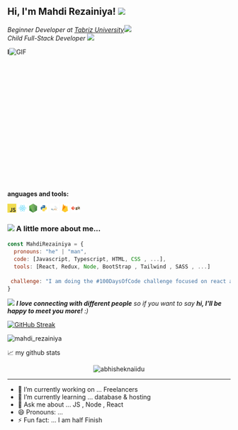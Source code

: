 <h2> Hi, I'm Mahdi Rezainiya! <img src="https://media.giphy.com/media/mGcNjsfWAjY5AEZNw6/giphy.gif" width="50"></h2>
<p><em>Beginner Developer at <a href="https://iut.ac.ir/">Tabriz University</a><img src="https://media.giphy.com/media/fYSnHlufseco8Fh93Z/giphy.gif" width="30"></br>Child Full-Stack Developer <img src="https://media.giphy.com/media/WUlplcMpOCEmTGBtBW/giphy.gif" width="30"> 
</em></p>


<img align="right" alt="GIF" src="https://github.com/abhisheknaiidu/abhisheknaiidu/blob/master/code.gif?raw=true" width="500" height="320" />
  
**languages and tools:**  

<code><img height="20" src="https://raw.githubusercontent.com/github/explore/80688e429a7d4ef2fca1e82350fe8e3517d3494d/topics/javascript/javascript.png"></code>
<code><img height="20" src="https://raw.githubusercontent.com/github/explore/80688e429a7d4ef2fca1e82350fe8e3517d3494d/topics/react/react.png"></code>
<code><img height="20" src="https://raw.githubusercontent.com/github/explore/80688e429a7d4ef2fca1e82350fe8e3517d3494d/topics/nodejs/nodejs.png"></code>
<code><img height="20" src="https://raw.githubusercontent.com/github/explore/80688e429a7d4ef2fca1e82350fe8e3517d3494d/topics/python/python.png"></code>
<code><img height="20" src="https://raw.githubusercontent.com/github/explore/80688e429a7d4ef2fca1e82350fe8e3517d3494d/topics/mysql/mysql.png"></code>
<code><img height="20" src="https://raw.githubusercontent.com/github/explore/80688e429a7d4ef2fca1e82350fe8e3517d3494d/topics/firebase/firebase.png"></code>
<code><img height="20" src="https://raw.githubusercontent.com/github/explore/80688e429a7d4ef2fca1e82350fe8e3517d3494d/topics/git/git.png"></code>

### <img src="https://media.giphy.com/media/VgCDAzcKvsR6OM0uWg/giphy.gif" width="50"> A little more about me...  

<!--START_SECTION:waka-->

``` javascript
const MahdiRezainiya = {
  pronouns: "he" | "man",
  code: [Javascript, Typescript, HTML, CSS , ...],
  tools: [React, Redux, Node, BootStrap , Tailwind , SASS , ...]

 challenge: "I am doing the #100DaysOfCode challenge focused on react and node"
}
```
<img src="https://media.giphy.com/media/LnQjpWaON8nhr21vNW/giphy.gif" width="60"> <em><b>I love connecting with different people</b> so if you want to say <b>hi, I'll be happy to meet you more!</b> :)</em>

	
[![GitHub Streak](http://github-readme-streak-stats.herokuapp.com?user=mahdi-rezainiya&theme=dark&hide_border=true)](https://git.io/streak-stats)

![mahdi_rezainiya](https://github-readme-stats.vercel.app/api?username=mahdi-rezainiya&show_icons=true&theme=shades-of-purple)

<!--END_SECTION:waka-->


📈 my github stats

<p align="center"> <img src="https://github-readme-stats.vercel.app/api?username=abhisheknaiidu&show_icons=true&theme=gotham" alt="abhisheknaiidu" />

---
- 🔭 I’m currently working on ... Freelancers
- 🌱 I’m currently learning ... database & hosting
- 💬 Ask me about ... JS , Node , React
- 😄 Pronouns: ...
- ⚡ Fun fact: ... I am half Finish
